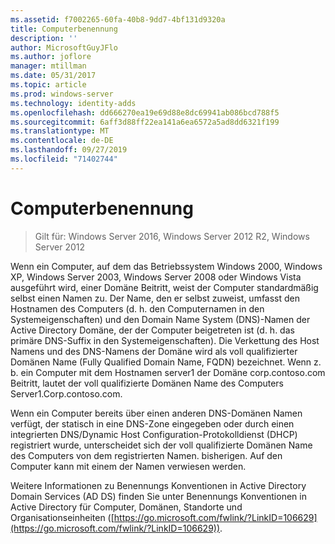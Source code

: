 ```yaml
---
ms.assetid: f7002265-60fa-40b8-9dd7-4bf131d9320a
title: Computerbenennung
description: ''
author: MicrosoftGuyJFlo
ms.author: joflore
manager: mtillman
ms.date: 05/31/2017
ms.topic: article
ms.prod: windows-server
ms.technology: identity-adds
ms.openlocfilehash: dd666270ea19e69d88e8dc69941ab086bcd788f5
ms.sourcegitcommit: 6aff3d88ff22ea141a6ea6572a5ad8dd6321f199
ms.translationtype: MT
ms.contentlocale: de-DE
ms.lasthandoff: 09/27/2019
ms.locfileid: "71402744"
---
```

# <a name="computer-naming"></a>Computerbenennung

>Gilt für: Windows Server 2016, Windows Server 2012 R2, Windows Server 2012

Wenn ein Computer, auf dem das Betriebssystem Windows 2000, Windows XP, Windows Server 2003, Windows Server 2008 oder Windows Vista ausgeführt wird, einer Domäne Beitritt, weist der Computer standardmäßig selbst einen Namen zu. Der Name, den er selbst zuweist, umfasst den Hostnamen des Computers (d. h. den Computernamen in den Systemeigenschaften) und den Domain Name System (DNS)-Namen der Active Directory Domäne, der der Computer beigetreten ist (d. h. das primäre DNS-Suffix in den Systemeigenschaften). Die Verkettung des Host Namens und des DNS-Namens der Domäne wird als voll qualifizierter Domänen Name (Fully Qualified Domain Name, FQDN) bezeichnet. Wenn z. b. ein Computer mit dem Hostnamen server1 der Domäne corp.contoso.com Beitritt, lautet der voll qualifizierte Domänen Name des Computers Server1.Corp.contoso.com.  
  
Wenn ein Computer bereits über einen anderen DNS-Domänen Namen verfügt, der statisch in eine DNS-Zone eingegeben oder durch einen integrierten DNS/Dynamic Host Configuration-Protokolldienst (DHCP) registriert wurde, unterscheidet sich der voll qualifizierte Domänen Name des Computers von dem registrierten Namen. bisherigen. Auf den Computer kann mit einem der Namen verwiesen werden.  
  
Weitere Informationen zu Benennungs Konventionen in Active Directory Domain Services (AD DS) finden Sie unter Benennungs Konventionen in Active Directory für Computer, Domänen, Standorte und Organisationseinheiten ([https://go.microsoft.com/fwlink/?LinkID=106629](https://go.microsoft.com/fwlink/?LinkID=106629)).  
  


